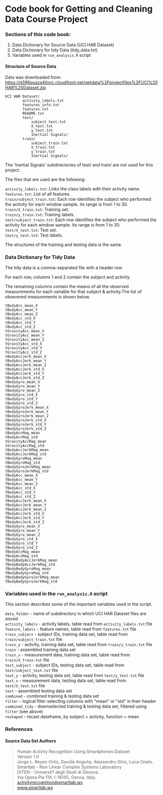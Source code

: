 
Code book for Getting and Cleaning Data Course Project
======================================================

### Sections of this code book:  

1. Data Dictionary for Source Data (UCI HAR Dataset)  
2. Data Dictionary for tidy Data (tidy_data.txt)  
3. Variables used in `run_analysis.R` script


#### Structure of Source Data

Data was downloaded from: https://d396qusza40orc.cloudfront.net/getdata%2Fprojectfiles%2FUCI%20HAR%20Dataset.zip

```
UCI HAR Dataset/  
        activity_labels.txt  
        features_info.txt  
        features.txt  
        README.txt  
        test/  
            subject_test.txt  
            X_test.txt  
            y_test.txt  
            Inertial Signals/  
        train/  
            subject_train.txt  
            X_train.txt  
            y_train.txt  
            Inertial Signals/  
```

The 'Inertial Signals' subdirectories of test/ and train/ are not used for this project.

The files that are used are the following:

`activity_labels.txt`: Links the class labels with their activity name.  
`features.txt`: List of all features.  
`train/subject_train.txt`: Each row identifies the subject who performed the activity for each window sample. Its range is from 1 to 30.  
`train/X_train.txt`: Training set.  
`train/y_train.txt`: Training labels.  
`test/subject_train.txt`: Each row identifies the subject who performed the activity for each window sample. Its range is from 1 to 30.  
`test/X_test.txt`: Test set.  
`test/y_test.txt`: Test labels.  

The structures of the training and testing data is the same.

### Data Dictionary for Tidy Data

The tidy data is a comma-separated file with a header row. 

For each row, columns 1 and 2 contain the subject and activity.

The remaining columns contain the means of all the observed measurements for each variable for that subject & activity.The list of obsevered measurements is shown below.

`tBodyAcc_mean_X`  
`tBodyAcc_mean_Y`   
`tBodyAcc_mean_Z`             
`tBodyAcc_std_X`  
`tBodyAcc_std_Y`            
`tBodyAcc_std_Z`            
`tGravityAcc_mean_X`   
`tGravityAcc_mean_Y`  
`tGravityAcc_mean_Z`   
`tGravityAcc_std_X`  
`tGravityAcc_std_Y`   
`tGravityAcc_std_Z`  
`tBodyAccJerk_mean_X`  
`tBodyAccJerk_mean_Y`  
`tBodyAccJerk_mean_Z`  
`tBodyAccJerk_std_X`    
`tBodyAccJerk_std_Y`    
`tBodyAccJerk_std_Z`   
`tBodyGyro_mean_X`  
`tBodyGyro_mean_Y`     
`tBodyGyro_mean_Z`  
`tBodyGyro_std_X`  
`tBodyGyro_std_Y`  
`tBodyGyro_std_Z`  
`tBodyGyroJerk_mean_X`  
`tBodyGyroJerk_mean_Y`  
`tBodyGyroJerk_mean_Z`  
`tBodyGyroJerk_std_X`  
`tBodyGyroJerk_std_Y`         
`tBodyGyroJerk_std_Z`  
`tBodyAccMag_mean`          
`tBodyAccMag_std`          
`tGravityAccMag_mean`       
`tGravityAccMag_std`       
`tBodyAccJerkMag_mean`     
`tBodyAccJerkMag_std`      
`tBodyGyroMag_mean`        
`tBodyGyroMag_std`         
`tBodyGyroJerkMag_mean`     
`tBodyGyroJerkMag_std`     
`fBodyAcc_mean_X`         
`fBodyAcc_mean_Y`          
`fBodyAcc_mean_Z`          
`fBodyAcc_std_X`           
`fBodyAcc_std_Y`            
`fBodyAcc_std_Z`           
`fBodyAccJerk_mean_X`      
`fBodyAccJerk_mean_Y`       
`fBodyAccJerk_mean_Z`      
`fBodyAccJerk_std_X`        
`fBodyAccJerk_std_Y`        
`fBodyAccJerk_std_Z`       
`fBodyGyro_mean_X`          
`fBodyGyro_mean_Y`          
`fBodyGyro_mean_Z`         
`fBodyGyro_std_X`          
`fBodyGyro_std_Y`          
`fBodyGyro_std_Z`          
`fBodyAccMag_mean`         
`fBodyAccMag_std`           
`fBodyBodyAccJerkMag_mean`  
`fBodyBodyAccJerkMag_std`   
`fBodyBodyGyroMag_mean`      
`fBodyBodyGyroMag_std`     
`fBodyBodyGyroJerkMag_mean`  
`fBodyBodyGyroJerkMag_std` 


### Variables used in the `run_analysis.R` script

This section describes some of the important variables used in the script.

`data_folder` - name of subdirectory in which UCI HAR Dataset files are stored  
`activity_labels` - activity labels, table read from `activity_labels.txt` file  
`feature_labels` - feature names, table read from `features.txt` file  
`train_subject` - subject IDs, training data set, table read from `train/subject_train.txt` file  
`train_y` - activity, training data set, table read from `train/y_train.txt` file  
`train` - assembled training data set  
`train_x` - measurement data, training data set, table read from `train/X_train.txt` file  
`test_subject` - subject IDs, testing data set, table read from `test/subject_test.txt` file  
`test_y` - activity, testing data set, table read from `test/y_test.txt` file  
`test_x` - measurement data, testing data set, table read from `test/X_test.txt` file  
`test` - assembled testing data set  
`combined` - combined training & testing data set  
`filter` - logical filter selecting columns with "mean" or "std" in their header  
`combined_tidy` - downselected training & testing data set, filtered using `filter` (see above)  
`reshaped` - recast dataframe, by subject + activity, function = mean

### References

#### Source Data Set Authors

>Human Activity Recognition Using Smartphones Dataset  
>Version 1.0  
>Jorge L. Reyes-Ortiz, Davide Anguita, Alessandro Ghio, Luca Oneto.  
>Smartlab - Non Linear Complex Systems Laboratory  
>DITEN - Universit? degli Studi di Genova.  
>Via Opera Pia 11A, I-16145, Genoa, Italy.  
>activityrecognition@smartlab.ws  
>www.smartlab.ws

